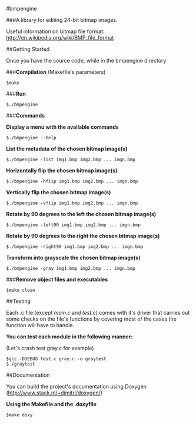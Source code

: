 #bmpengine

###A library for editing 24-bit bitmap images.

Useful information on bitmap file format:
http://en.wikipedia.org/wiki/BMP_file_format

##Getting Started

Once you have the source code,
while in the bmpengine directory

###__Compilation__ (Makefile's parameters)

```
$make
```

###__Run__

```
$./bmpengine
```

###__Commands__

**Display a menu with the available commands**
```
$./bmpengine --help
```

**List the metadata of the chosen bitmap image(s)**
```
$./bmpengine -list img1.bmp img2.bmp ... imgn.bmp
```

**Horizontally flip the chosen bitmap image(s)**
```
$./bmpengine -hflip img1.bmp img2.bmp ... imgn.bmp
```

**Vertically flip the chosen bitmap image(s)**
```
$./bmpengine -vflip img1.bmp img2.bmp ... imgn.bmp
```

**Rotate by 90 degrees to the left the chosen bitmap image(s)**
```
$./bmpengine -left90 img1.bmp img2.bmp ... imgn.bmp
```

**Rotate by 90 degrees to the right the chosen bitmap image(s)**
```
$./bmpengine -right90 img1.bmp img2.bmp ... imgn.bmp
```

**Transform into grayscale the chosen bitmap image(s)**
```
$./bmpengine -gray img1.bmp img2.bmp ... imgn.bmp
```

###__Remove object files and executables__
```
$make clean
```


##Testing

Each .c file (except *main.c* and *test.c*) comes with it's driver that carries out some checks on the file's functions by covering most of the cases the function will have to handle.

**You can test each module in the following manner:**

(Let's crash test gray.c for example)
```
$gcc -DDEBUG test.c gray.c -o graytest
$./graytest
```


##Documentation

You can build the project's documentation using Doxygen (http://www.stack.nl/~dimitri/doxygen/)

**Using the Makefile and the .doxyfile**
```
$make doxy
```
